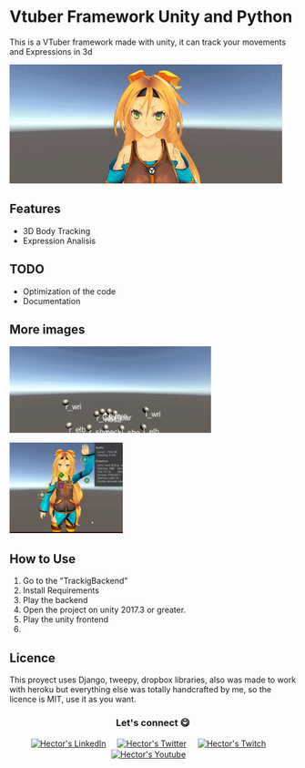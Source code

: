 # Vtuber Framework Unity and Python
This is a VTuber framework made with unity, it can track your movements and Expressions in 3d

![test3](img/expression.gif)

## Features
* 3D Body Tracking
* Expression Analisis

## TODO
* Optimization of the code
* Documentation

## More images

![test](img/body_tracking.gif)

![test2](img/Ik.gif)

## How to Use
1. Go to the "TrackigBackend"
2. Install Requirements
3. Play the backend
4. Open the project on unity 2017.3 or greater.
5. Play the unity frontend
6. 

## Licence
This proyect uses Django, tweepy, dropbox libraries, also was made to work with heroku but everything else was totally handcrafted by me, so the licence is MIT, use it as you want.


<div align="center">
<h3 align="center">Let's connect 😋</h3>
</div>
<p align="center">
<a href="https://www.linkedin.com/in/hector-pulido-17547369/" target="blank">
<img align="center" width="30px" alt="Hector's LinkedIn" src="https://www.vectorlogo.zone/logos/linkedin/linkedin-icon.svg"/></a> &nbsp; &nbsp;
<a href="https://twitter.com/Hector_Pulido_" target="blank">
<img align="center" width="30px" alt="Hector's Twitter" src="https://www.vectorlogo.zone/logos/twitter/twitter-official.svg"/></a> &nbsp; &nbsp;
<a href="https://www.twitch.tv/hector_pulido_" target="blank">
<img align="center" width="30px" alt="Hector's Twitch" src="https://www.vectorlogo.zone/logos/twitch/twitch-icon.svg"/></a> &nbsp; &nbsp;
<a href="https://www.youtube.com/channel/UCS_iMeH0P0nsIDPvBaJckOw" target="blank">
<img align="center" width="30px" alt="Hector's Youtube" src="https://www.vectorlogo.zone/logos/youtube/youtube-icon.svg"/></a> &nbsp; &nbsp;

